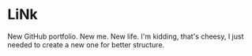 # LiNk
New GitHub portfolio. New me. New life. I'm kidding, that's cheesy, I just needed to create a new one for better structure.
